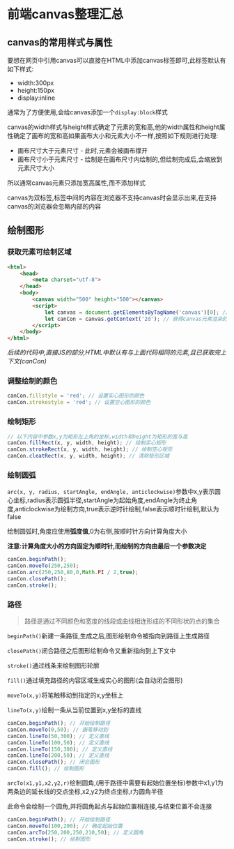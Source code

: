 # 前端canvas整理汇总

## canvas的常用样式与属性

要想在网页中引用canvas可以直接在HTML中添加canvas标签即可,此标签默认有如下样式:

- width:300px
- height:150px
- display:inline

通常为了方便使用,会给canvas添加一个`display:block`样式

canvas的width样式与height样式确定了元素的宽和高,他的width属性和height属性确定了画布的宽和高如果画布大小和元素大小不一样,按照如下规则进行处理:

- 画布尺寸大于元素尺寸 - 此时,元素会被画布撑开
- 画布尺寸小于元素尺寸 - 绘制是在画布尺寸内绘制的,但绘制完成后,会缩放到元素尺寸大小

所以通常canvas元素只添加宽高属性,而不添加样式

canvas为双标签,标签中间的内容在浏览器不支持canvas时会显示出来,在支持canvas的浏览器会忽略内部的内容

## 绘制图形

### 获取元素可绘制区域

```html
<html>
    <head>
        <meta charset="utf-8">
    </head>
    <body>
        <canvas width="500" height="500"></canvas>
        <script>
        	let canvas = document.getElementsByTagName('canvas')[0]; // 获得元素
            let canCon = canvas.getContext('2d'); // 获得canvas元素渲染的上下文(画布)
        </script>
    </body>
</html>
```

*后续的代码中,直接JS的部分,HTML中默认有与上面代码相同的元素,且已获取完上下文(canCon)*

### 调整绘制的颜色

```javascript
canCon.fillstyle = 'red'; // 设置实心图形的颜色
canCon.strokestyle = 'red'; // 设置空心图形的颜色
```

### 绘制矩形

```javascript
// 以下内容中参数x,y为矩形左上角的坐标,width和height为矩形的宽与高
canCon.fillRect(x, y, width, height); // 绘制实心矩形
canCon.strokeRect(x, y, width, height); // 绘制空心矩形
canCon.cleatRect(x, y, width, height); // 清除矩形区域
```

### 绘制圆弧

`arc(x, y, radius, startAngle, endAngle, anticlockwise)`参数中x,y表示圆心坐标,radius表示圆弧半径,startAngle为起始角度,endAngle为终止角度,anticlockwise为绘制方向,true表示逆时针绘制,false表示顺时针绘制,默认为false

绘制圆弧时,角度应使用**弧度值**,0为右侧,按顺时针方向计算角度大小

**注意:计算角度大小的方向固定为顺时针,而绘制的方向由最后一个参数决定**

```javascript
canCon.beginPath();
canCon.moveTo(250,250);
canCon.arc(250,250,80,0,Math.PI / 2,true);
canCon.closePath();
canCon.stroke();
```

### 路径

> 路径是通过不同颜色和宽度的线段或曲线相连形成的不同形状的点的集合

`beginPath()`新建一条路径,生成之后,图形绘制命令被指向到路径上生成路径

`closePath()`闭合路径之后图形绘制命令又重新指向到上下文中

`stroke()`通过线条来绘制图形轮廓

`fill()`通过填充路径的内容区域生成实心的图形(会自动闭合图形)

`moveTo(x,y)`将笔触移动到指定的x,y坐标上

`lineTo(x,y)`绘制一条从当前位置到x,y坐标的直线

```javascript
canCon.beginPath(); // 开始绘制路径
canCon.moveTo(0,50); // 画笔移动到
canCon.lineTo(50,300); // 定义直线
canCon.lineTo(100,50); // 定义直线
canCon.lineTo(150,300); // 定义直线
canCon.lineTo(200,50); // 定义直线
canCon.closePath(); // 闭合图形
canCon.fill(); // 绘制图形
```

`arcTo(x1,y1,x2,y2,r)`绘制圆角,(用于路径中需要有起始位置坐标)参数中x1,y1为两条边的延长线的交点坐标,x2,y2为终点坐标,r为圆角半径

此命令会绘制一个圆角,并将圆角起点与起始位置相连接,与结束位置不会连接

```javascript
canCon.beginPath(); // 开始绘制路径
canCon.moveTo(100,200); // 确定起始位置
canCon.arcTo(250,200,250,210,50); // 定义圆角
canCon.stroke(); // 绘制图形
```

